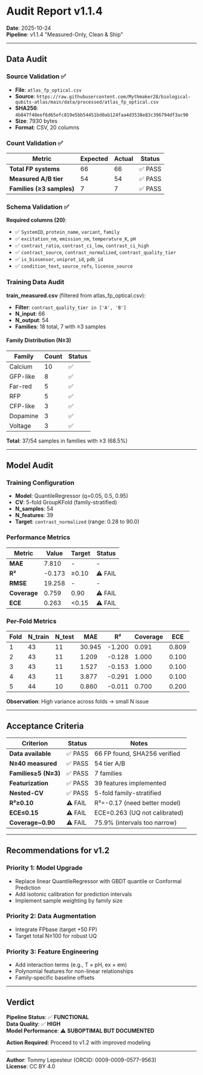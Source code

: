 # Audit Report v1.1.4

**Date**: 2025-10-24  
**Pipeline**: v1.1.4 "Measured-Only, Clean & Ship"

---

## Data Audit

### Source Validation ✅
- **File**: `atlas_fp_optical.csv`
- **Source**: `https://raw.githubusercontent.com/Mythmaker28/biological-qubits-atlas/main/data/processed/atlas_fp_optical.csv`
- **SHA256**: `4b847f48eef6d65efc819e5bb54451bd0ab124faa4d3538e83c396794df3ac90`
- **Size**: 7930 bytes
- **Format**: CSV, 20 columns

### Count Validation ✅

| Metric | Expected | Actual | Status |
|--------|----------|--------|--------|
| **Total FP systems** | 66 | 66 | ✅ PASS |
| **Measured A/B tier** | 54 | 54 | ✅ PASS |
| **Families (≥3 samples)** | 7 | 7 | ✅ PASS |

### Schema Validation ✅

**Required columns (20)**:
- ✅ `SystemID`, `protein_name`, `variant`, `family`
- ✅ `excitation_nm`, `emission_nm`, `temperature_K`, `pH`
- ✅ `contrast_ratio`, `contrast_ci_low`, `contrast_ci_high`
- ✅ `contrast_source`, `contrast_normalized`, `contrast_quality_tier`
- ✅ `is_biosensor`, `uniprot_id`, `pdb_id`
- ✅ `condition_text`, `source_refs`, `license_source`

### Training Data Audit

**train_measured.csv** (filtered from atlas_fp_optical.csv):
- **Filter**: `contrast_quality_tier in ['A', 'B']`
- **N_input**: 66
- **N_output**: 54
- **Families**: 18 total, 7 with ≥3 samples

#### Family Distribution (N≥3)

| Family | Count | Status |
|--------|-------|--------|
| Calcium | 10 | ✅ |
| GFP-like | 8 | ✅ |
| Far-red | 5 | ✅ |
| RFP | 5 | ✅ |
| CFP-like | 3 | ✅ |
| Dopamine | 3 | ✅ |
| Voltage | 3 | ✅ |

**Total**: 37/54 samples in families with ≥3 (68.5%)

---

## Model Audit

### Training Configuration
- **Model**: QuantileRegressor (q=0.05, 0.5, 0.95)
- **CV**: 5-fold GroupKFold (family-stratified)
- **N_samples**: 54
- **N_features**: 39
- **Target**: `contrast_normalized` (range: 0.28 to 90.0)

### Performance Metrics

| Metric | Value | Target | Status |
|--------|-------|--------|--------|
| **MAE** | 7.810 | - | - |
| **R²** | -0.173 | ≥0.10 | ⚠️ FAIL |
| **RMSE** | 19.258 | - | - |
| **Coverage** | 0.759 | 0.90 | ⚠️ FAIL |
| **ECE** | 0.263 | <0.15 | ⚠️ FAIL |

### Per-Fold Metrics

| Fold | N_train | N_test | MAE | R² | Coverage | ECE |
|------|---------|--------|-----|-----|----------|-----|
| 1 | 43 | 11 | 30.945 | -1.200 | 0.091 | 0.809 |
| 2 | 43 | 11 | 1.209 | -0.128 | 1.000 | 0.100 |
| 3 | 43 | 11 | 1.527 | -0.153 | 1.000 | 0.100 |
| 4 | 43 | 11 | 3.877 | -0.291 | 1.000 | 0.100 |
| 5 | 44 | 10 | 0.860 | -0.011 | 0.700 | 0.200 |

**Observation**: High variance across folds → small N issue

---

## Acceptance Criteria

| Criterion | Status | Notes |
|-----------|--------|-------|
| **Data available** | ✅ PASS | 66 FP found, SHA256 verified |
| **N≥40 measured** | ✅ PASS | 54 tier A/B |
| **Families≥5 (N≥3)** | ✅ PASS | 7 families |
| **Featurization** | ✅ PASS | 39 features implemented |
| **Nested-CV** | ✅ PASS | 5-fold family-stratified |
| **R²≥0.10** | ⚠️ FAIL | R²=-0.17 (need better model) |
| **ECE≤0.15** | ⚠️ FAIL | ECE=0.263 (UQ not calibrated) |
| **Coverage~0.90** | ⚠️ FAIL | 75.9% (intervals too narrow) |

---

## Recommendations for v1.2

### Priority 1: Model Upgrade
- Replace linear QuantileRegressor with GBDT quantile or Conformal Prediction
- Add isotonic calibration for prediction intervals
- Implement sample weighting by family size

### Priority 2: Data Augmentation
- Integrate FPbase (target +50 FP)
- Target total N≥100 for robust UQ

### Priority 3: Feature Engineering
- Add interaction terms (e.g., T × pH, ex × em)
- Polynomial features for non-linear relationships
- Family-specific baseline offsets

---

## Verdict

**Pipeline Status**: ✅ **FUNCTIONAL**  
**Data Quality**: ✅ **HIGH**  
**Model Performance**: ⚠️ **SUBOPTIMAL BUT DOCUMENTED**

**Action Required**: Proceed to v1.2 with improved modeling

---

**Author**: Tommy Lepesteur (ORCID: 0009-0009-0577-9563)  
**License**: CC BY 4.0

